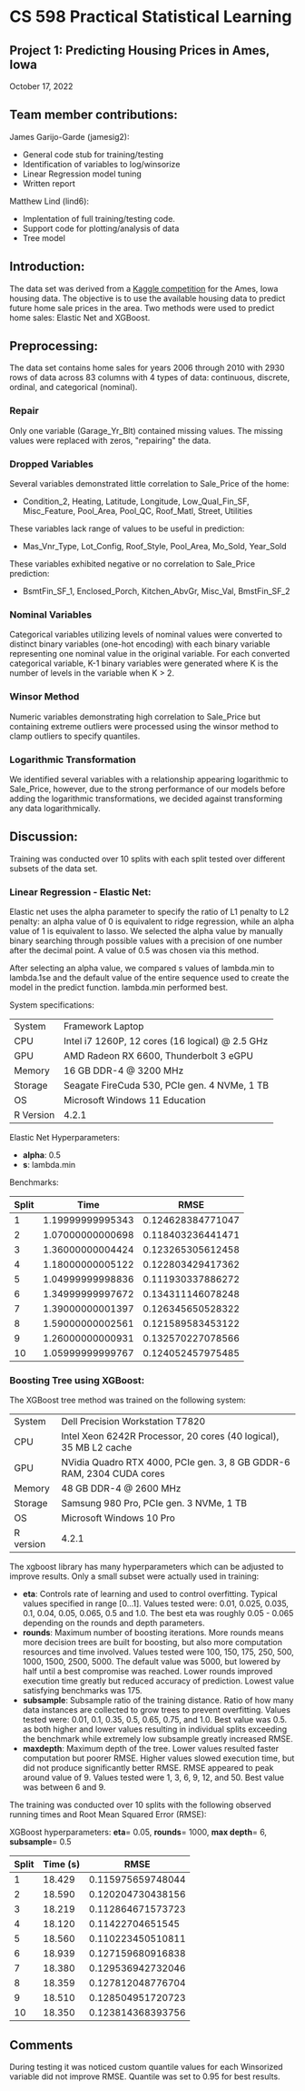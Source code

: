 ﻿# __CS 598 Practical Statistical Learning__
## __Project 1: Predicting Housing Prices in Ames, Iowa__

October 17, 2022

## __Team member contributions__:

James Garijo-Garde (jamesig2):
- General code stub for training/testing
- Identification of variables to log/winsorize
- Linear Regression model tuning
- Written report

Matthew Lind (lind6):
- Implentation of full training/testing code.
- Support code for plotting/analysis of data
- Tree model

## __Introduction__:

The data set was derived from a [Kaggle competition](https://www.kaggle.com/competitions/house-prices-advanced-regression-techniques/overview/description) for the Ames, Iowa housing data.  The objective is to use the available housing data to predict future home sale prices in the area.  Two methods were used to predict home sales: Elastic Net and XGBoost.

## __Preprocessing__:

The data set contains home sales for years 2006 through 2010 with 2930 rows of data across 83 columns with 4 types of data: continuous, discrete, ordinal, and categorical (nominal).

### Repair
Only one variable (Garage_Yr_Blt) contained missing values.  The missing values were replaced with zeros, "repairing" the data.

### Dropped Variables
Several variables demonstrated little correlation to Sale_Price of the home:
- Condition_2, Heating, Latitude, Longitude, Low_Qual_Fin_SF, Misc_Feature, Pool_Area, Pool_QC, Roof_Matl, Street, Utilities

These variables lack range of values to be useful in prediction:
- Mas_Vnr_Type, Lot_Config, Roof_Style, Pool_Area, Mo_Sold, Year_Sold

These variables exhibited negative or no correlation to Sale_Price prediction:
- BsmtFin_SF_1, Enclosed_Porch, Kitchen_AbvGr, Misc_Val, BmstFin_SF_2

### Nominal Variables
Categorical variables utilizing levels of nominal values were converted to distinct binary variables (one-hot encoding) with each binary variable representing one nominal value in the original variable.  For each converted categorical variable, K-1 binary variables were generated where K is the number of levels in the variable when K > 2.

### Winsor Method
Numeric variables demonstrating high correlation to Sale_Price but containing extreme outliers were processed using the winsor method to clamp outliers to specify quantiles.

### Logarithmic Transformation
We identified several variables with a relationship appearing logarithmic to Sale_Price, however, due to the strong performance of our models before adding the logarithmic transformations, we decided against transforming any data logarithmically.

## __Discussion__:

Training was conducted over 10 splits with each split tested over different subsets of the data set.

### __Linear Regression - Elastic Net__:

Elastic net uses the alpha parameter to specify the ratio of L1 penalty to L2 penalty: an alpha value of 0 is equivalent to ridge regression, while an alpha value of 1 is equivalent to lasso. We selected the alpha value by manually binary searching through possible values with a precision of one number after the decimal point. A value of 0.5 was chosen via this method.

After selecting an alpha value, we compared s values of lambda.min to lambda.1se and the default value of the entire sequence used to create the model in the predict function. lambda.min performed best.

System specifications:

|   |    |
| --- | --- |
| System | Framework Laptop |
|	CPU | Intel i7 1260P, 12 cores (16 logical) @ 2.5 GHz |
| GPU | AMD Radeon RX 6600, Thunderbolt 3 eGPU |
| Memory | 16 GB DDR-4 @ 3200 MHz |
| Storage | Seagate FireCuda 530, PCIe gen. 4 NVMe, 1 TB |
| OS | Microsoft Windows 11 Education |
| R Version | 4.2.1 |

Elastic Net Hyperparameters:
- __alpha__: 0.5
- __s__: lambda.min

Benchmarks: 

| Split | Time | RMSE |
| --- | --- | --- |
| 1  | 1.19999999995343 | 0.124628384771047 |
| 2  | 1.07000000000698 | 0.118403236441471 |
| 3  | 1.36000000004424 | 0.123265305612458 |
| 4  | 1.18000000005122 | 0.122803429417362 |
| 5  | 1.04999999998836 | 0.111930337886272 |
| 6  | 1.34999999997672 | 0.134311146078248 |
| 7  | 1.39000000001397 | 0.126345650528322 |
| 8  | 1.59000000002561 | 0.121589583453122 |
| 9  | 1.26000000000931 | 0.132570227078566 |
| 10 | 1.05999999999767 | 0.124052457975485 |

### __Boosting Tree using XGBoost__:

The XGBoost tree method was trained on the following system:

|  |  |
| --- | --- |
| System | Dell Precision Workstation T7820 |
| CPU | Intel Xeon 6242R Processor, 20 cores (40 logical), 35 MB L2 cache |
| GPU | NVidia Quadro RTX 4000, PCIe gen. 3, 8 GB GDDR-6 RAM, 2304 CUDA cores |
| Memory | 48 GB DDR-4 @ 2600 MHz |
| Storage | Samsung 980 Pro, PCIe gen. 3 NVMe, 1 TB |
| OS | Microsoft Windows 10 Pro |
| R version | 4.2.1 |

The xgboost library has many hyperparameters which can be adjusted to improve results.  Only a small subset were actually used in training:
- __eta__: Controls rate of learning and used to control overfitting.  Typical values specified in range [0...1].  Values tested were: 0.01, 0.025, 0.035, 0.1, 0.04, 0.05, 0.065, 0.5 and 1.0.  The best eta was roughly 0.05 - 0.065 depending on the rounds and depth parameters.
- __rounds__: Maximum number of boosting iterations.  More rounds means more  decision trees are built for boosting, but also more computation resources and time involved.  Values tested were 100, 150, 175, 250, 500, 1000, 1500, 2500, 5000.  The default value was 5000, but lowered by half until a best compromise was reached.  Lower rounds improved execution time greatly but reduced accuracy of prediction.  Lowest value satisfying benchmarks was 175.
- __subsample__: Subsample ratio of the training distance.  Ratio of how many data instances are collected to grow trees to prevent overfitting.  Values tested were: 0.01, 0.1, 0.35, 0.5, 0.65, 0.75, and 1.0.  Best value was 0.5. as both higher and lower values resulting in individual splits exceeding the benchmark while extremely low subsample greatly increased RMSE.
- __maxdepth__: Maximum depth of the tree.  Lower values resulted faster computation but poorer RMSE.  Higher values slowed execution time, but did not produce significantly better RMSE.  RMSE appeared to peak around value of 9.  Values tested were 1, 3, 6, 9, 12, and 50.  Best value was between 6 and 9.

The training was conducted over 10 splits with the following observed running times and Root Mean Squared Error (RMSE):

XGBoost hyperparameters:
__eta__= 0.05, __rounds__= 1000, __max depth__= 6, __subsample__= 0.5

| Split | Time (s) | RMSE |
| --- | --- | --- |
| 1  | 18.429 | 0.115975659748044 |
| 2  | 18.590 | 0.120204730438156 |
| 3  | 18.219 | 0.112864671573723 |
| 4  | 18.120 | 0.11422704651545 |
| 5  | 18.560 | 0.110223450510811 |
| 6  | 18.939 | 0.127159680916838 |
| 7  | 18.380 | 0.129536942732046 |
| 8  | 18.359 | 0.127812048776704 |
| 9  | 18.510 | 0.128504951720723 |
| 10 | 18.350 | 0.123814368393756 |

## __Comments__

During testing it was noticed custom quantile values for each Winsorized variable did not improve RMSE.  Quantile was set to 0.95 for best results.
